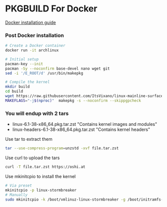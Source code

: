 # PKGBUILD For Docker

[Docker installation guide](https://www.digitalocean.com/community/tutorial_collections/how-to-install-and-use-docker)

### Post Docker installation
```bash
# Create a Docker container
docker run -it archlinux

# Initial setup
pacman-key --init
pacman -Sy --noconfirm base-devel nano wget git
sed -i '/E_ROOT/d' /usr/bin/makepkg

# Compile the kernel
mkdir build
cd build
wget https://raw.githubusercontent.com/ItsVixano/linux-mainline-surface-pro-2013/master/build/PKGBUILD
MAKEFLAGS="-j$(nproc)"  makepkg -s --noconfirm --skippgpcheck
```

### You will endup with 2 tars
- linux-6.1-38-x86_64.pkg.tar.zst "Contains kernel images and modules"
- linux-headers-6.1-38-x86_64.pkg.tar.zst "Contains kernel headers"

Use tar to extract them

```bash
tar --use-compress-program=unzstd -xvf file.tar.zst
```

Use curl to upload the tars

```bash
curl -T file.tar.zst https://oshi.at
```

Use mkinitcpio to install the kernel

```bash
# Via preset
mkinitcpio -p linux-stormbreaker
# Manually
sudo mkinitcpio -k /boot/vmlinuz-linux-stormbreaker -g /boot/initramfs-linux-stormbreaker.img --microcode /boot/intel-ucode.img
```
